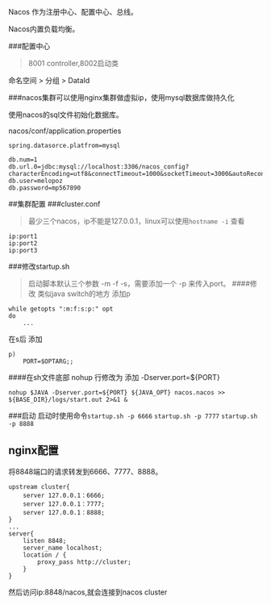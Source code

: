 Nacos 作为注册中心、配置中心、总线。

Nacos内置负载均衡。

###配置中心
> 8001 controller,8002启动类

命名空间 > 分组 > DataId

###nacos集群可以使用nginx集群做虚拟ip，使用mysql数据库做持久化

使用nacos的sql文件初始化数据库。

nacos/conf/application.properties
```
spring.datasorce.platfrom=mysql

db.num=1
db.url.0=jdbc:mysql://localhost:3306/nacos_config?characterEncoding=utf8&connectTimeout=1000&socketTimeout=3000&autoReconnect=true
db.user=melopoz
db.password=mp567890
```

##集群配置
###cluster.conf
> 最少三个nacos，ip不能是127.0.0.1，linux可以使用```hostname -i``` 查看
```
ip:port1
ip:port2
ip:port3
```
###修改startup.sh
> 启动脚本默认三个参数 -m -f -s，需要添加一个 -p 来传入port。
####修改 类似java switch的地方
添加p
```
while getopts ":m:f:s:p:" opt
do
    ...
```
在s后 添加
```
p)
    PORT=$OPTARG;;
```
####在sh文件底部 nohup 行修改为
添加 -Dserver.port=${PORT}
```
nohup $JAVA -Dserver.port=${PORT} ${JAVA_OPT} nacos.nacos >> ${BASE_DIR}/logs/start.out 2>&1 &
```
###启动
启动时使用命令```startup.sh -p 6666``` ```startup.sh -p 7777``` ```startup.sh -p 8888```

## nginx配置
将8848端口的请求转发到6666、7777、8888。
```
upstream cluster{
    server 127.0.0.1：6666;
    server 127.0.0.1：7777;
    server 127.0.0.1：8888;
}
...
server{
    listen 8848;
    server_name localhost;
    location / {
        proxy_pass http://cluster;
    }
}
```
然后访问ip:8848/nacos,就会连接到nacos cluster